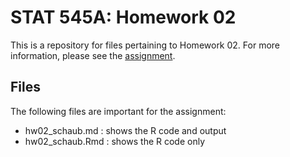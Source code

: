 # STAT 545A: Homework 02
This is a repository for files pertaining to Homework 02.
For more information, please see the 
[assignment](http://stat545.com/Classroom/assignments/hw02/hw02.html).

## Files
The following files are important for the assignment:
- hw02_schaub.md : shows the R code and output
- hw02_schaub.Rmd : shows the R code only
